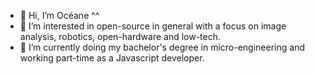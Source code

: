 - 👋 Hi, I’m Océane ^^
- 👀 I’m interested in open-source in general with a focus on image analysis, robotics, open-hardware and low-tech.
- 🌱 I’m currently doing my bachelor's degree in micro-engineering and working part-time as a Javascript developer.

<!---
opatiny/opatiny is a ✨ special ✨ repository because its `README.md` (this file) appears on your GitHub profile.
You can click the Preview link to take a look at your changes.
--->
